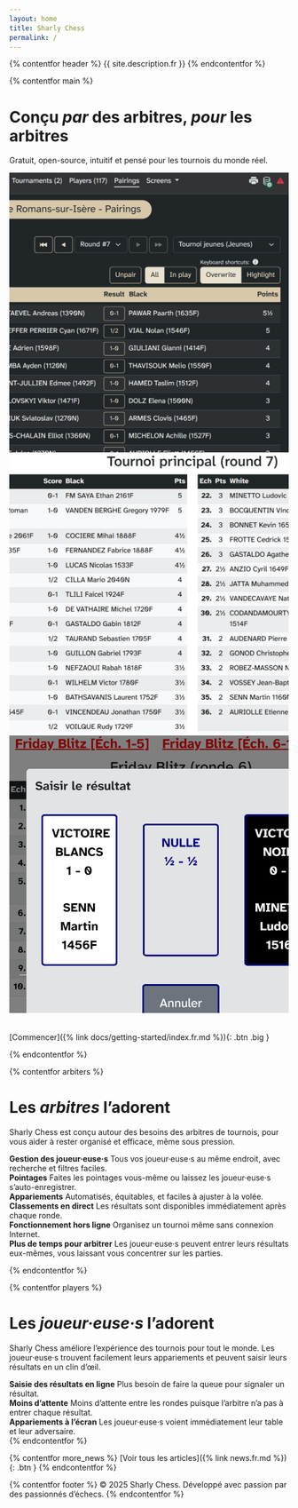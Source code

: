 ```yaml
---
layout: home
title: Sharly Chess
permalink: /
---
```


{% contentfor header %}
{{ site.description.fr }}
{% endcontentfor %}

{% contentfor main %}
# Conçu _par_ des arbitres, _pour_ les arbitres
Gratuit, open-source, intuitif et pensé pour les tournois du monde réel.

<div class="carousel" style="margin-bottom: 2rem">
  <img src="/assets/images/pairings.png">
  <img src="/assets/images/screen.png">
  <img src="/assets/images/result-modal-fr.png">
</div>

[Commencer]({% link docs/getting-started/index.fr.md %}){: .btn .big }

{% endcontentfor %}

{% contentfor arbiters %}
# Les _arbitres_ l’adorent
Sharly Chess est conçu autour des besoins des arbitres de tournois, pour vous aider à rester organisé et efficace, même sous pression.

<div class="features-inline">
  <div class="feature-box">
    <strong>Gestion des joueur·euse·s</strong>
    Tous vos joueur·euse·s au même endroit, avec recherche et filtres faciles.
  </div>
  <div class="feature-box">
    <strong>Pointages</strong>
    Faites les pointages vous-même ou laissez les joueur·euse·s s’auto-enregistrer.
  </div>
  <div class="feature-box">
    <strong>Appariements</strong>
    Automatisés, équitables, et faciles à ajuster à la volée.
  </div>
  <div class="feature-box">
    <strong>Classements en direct</strong>
    Les résultats sont disponibles immédiatement après chaque ronde.
  </div>
  <div class="feature-box">
    <strong>Fonctionnement hors ligne</strong>
    Organisez un tournoi même sans connexion Internet.
  </div>
  <div class="feature-box">
    <strong>Plus de temps pour arbitrer</strong>
    Les joueur·euse·s peuvent entrer leurs résultats eux-mêmes, vous laissant vous concentrer sur les parties.
  </div>
</div>

{% endcontentfor %}

{% contentfor players %}
# Les _joueur·euse·s_ l’adorent
Sharly Chess améliore l’expérience des tournois pour tout le monde.
Les joueur·euse·s trouvent facilement leurs appariements et peuvent saisir leurs résultats en un clin d’œil.

<div class="features-inline">
  <div class="feature-box">
    <strong>Saisie des résultats en ligne</strong>
    Plus besoin de faire la queue pour signaler un résultat.
  </div>
  <div class="feature-box">
    <strong>Moins d’attente</strong>
    Moins d’attente entre les rondes puisque l’arbitre n’a pas à entrer chaque résultat.
  </div>
  <div class="feature-box">
    <strong>Appariements à l’écran</strong>
    Les joueur·euse·s voient immédiatement leur table et leur adversaire.
  </div>
</div>
{% endcontentfor %}

{% contentfor more_news %}
[Voir tous les articles]({% link news.fr.md %}){: .btn }
{% endcontentfor %}

{% contentfor footer %}
&copy; 2025 Sharly Chess. Développé avec passion par des passionnés d’échecs.
{% endcontentfor %}
